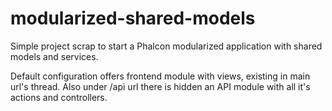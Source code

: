 # modularized-shared-models
Simple project scrap to start a Phalcon modularized application with shared models and services.

Default configuration offers frontend module with views, existing in main url's thread. Also under
/api url there is hidden an API module with all it's actions and controllers.
